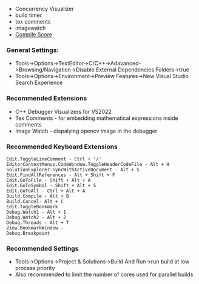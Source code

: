 - Concurrency Visualizer
- build timer
- tex comments
- imagewatch
- [Compile Score](https://marketplace.visualstudio.com/items?itemName=RamonViladomat.CompileScore2022)

### General Settings:
* Tools->Options->TextEditor->C/C++->Adavanced->Browsing/Navigation->Disable External Dependencies Folders->true
* Tools->Options->Environment->Preview Features->New Visual Studio Search Experience

### Recommended Extensions
* C++ Debugger Visualizers for VS2022
* Tex Comments - for embedding mathematical expressions inside comments
* Image Watch - dispalying opencv image in the debugger

### Recommended Keyboard Extensions 
```
Edit.ToggleLineComment - Ctrl + '/'
EditorContextMenus.CodeWindow.ToggleHeaderCodeFile - Alt + H
SolutionExplorer.SyncWithActiveDocument - Alt + S
Edit.FindAllReferences - Alt + Shift + F
Edit.GoToFile - Shift + Alt + A
Edit.GoToSymbol - Shift + Alt + S
Edit.GoToAll - Ctrl + Alt + A
Build.Compile - Alt + B
Build.Cancel- Alt + C
Edit.ToggleBookmark 
Debug.Watch1 - Alt + 1
Debug.Watch2 - Alt + 2
Debug.Threads - Alt + T
View.BookmarkWindow - 
Debug.Breakpoint
```

### Recommended Settings
* Tools->Options->Project & Solutions->Build And Run->run build at low process priority
* Also recommended to limit the number of cores used for parallel builds